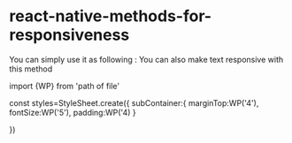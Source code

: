 # react-native-methods-for-responsiveness

You can simply use it as following :
You can also make text responsive with this method

import {WP} from 'path of file'

const styles=StyleSheet.create({
subContainer:{
marginTop:WP('4'),
fontSize:WP('5'),
padding:WP('4)
}

})
